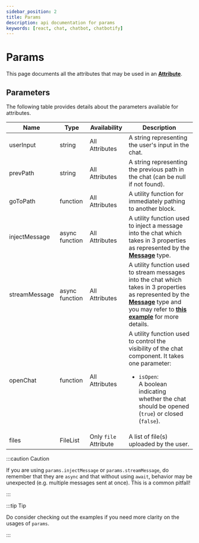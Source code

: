 ```yaml
---
sidebar_position: 2
title: Params
description: api documentation for params
keywords: [react, chat, chatbot, chatbotify]
---
```


# Params

This page documents all the attributes that may be used in an [**Attribute**](/docs/concepts/conversations#attributes).

## Parameters

The following table provides details about the parameters available for attributes.

| Name          | Type                                  | Availability | Description                                                                                                                                                          |
|---------------|---------------------------------------|--------------|----------------------------------------------------------------------------------------------------------------------------------------------------------------------|
| userInput   | string                                | All Attributes          | A string representing the user's input in the chat.                                                                                                                 |
| prevPath    | string                        | All Attributes         | A string representing the previous path in the chat (can be null if not found).                                                                                                       |
| goToPath    | function                        | All Attributes         | A utility function for immediately pathing to another block.                                                                                                       |
| injectMessage | async function | All Attributes         | A utility function used to inject a message into the chat which takes in 3 properties as represented by the [**Message**](/docs/introduction/conversations#message) type.                                                                                          |                                        |
| streamMessage | async function | All Attributes         | A utility function used to stream messages into the chat which takes in 3 properties as represented by the [**Message**](/docs/introduction/conversations#message) type and you may refer to [**this example**](/docs/examples/real_time_stream) for more details.                                                                                          |                                        |
| openChat    | function             | All  Attributes         | A utility function used to control the visibility of the chat component. It takes one parameter: <ul><li>`isOpen`:</li> A boolean indicating whether the chat should be opened (`true`) or closed (`false`).</ul>                                                                             |
| files   | FileList                                | Only `file` Attribute          | A list of file(s) uploaded by the user.  

:::caution Caution

If you are using `params.injectMessage` or `params.streamMessage`, do remember that they are `async` and that without using `await`, behavior may be unexpected (e.g. multiple messages sent at once). This is a common pitfall!

:::

:::tip Tip

Do consider checking out the examples if you need more clarity on the usages of `params`.

:::